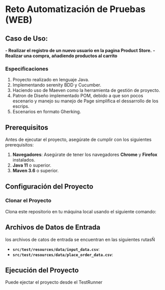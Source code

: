 # Reto Automatización de Pruebas (WEB)

## Caso de Uso:

 **- Realizar el registro de un nuevo usuario en la pagina Product Store.**
 **- Realizar una compra, añadiendo productos al carrito**

### Especificaciones

1. Proyecto realizado en lenguaje Java.
2. Implementando serenity BDD y Cucumber.
3. Haciendo uso de Maeven como la herramienta de gestión de proyecto.
4. Patron de Diseño implementado POM, debido a que son pocos escenario y manejo su manejo de Page   simplifica el dessarrollo de los escrips.
5. Escenarios en formato Gherking.

## Prerequisitos

Antes de ejecutar el proyecto, asegúrate de cumplir con los siguientes prerequisitos:

1. **Navegadores**: Asegúrate de tener los navegadores  **Chrome** y  **Firefox** instalados.
2.  **Java 11** o superior.
3.  **Maven 3.6** o superior.

## Configuración del Proyecto

### Clonar el Proyecto
Clona este repositorio en tu máquina local usando el siguiente comando:


## Archivos de Datos de Entrada

los archivos de catos de entrada se encuentran en las siguientes rutasÑ

- **`src/test/resources/data/input_data.csv`**: 
- **`src/test/resources/data/place_order_data.csv`**: 

## Ejecución del Proyecto

Puede ejectar el proyecto desde el TestRunner 




